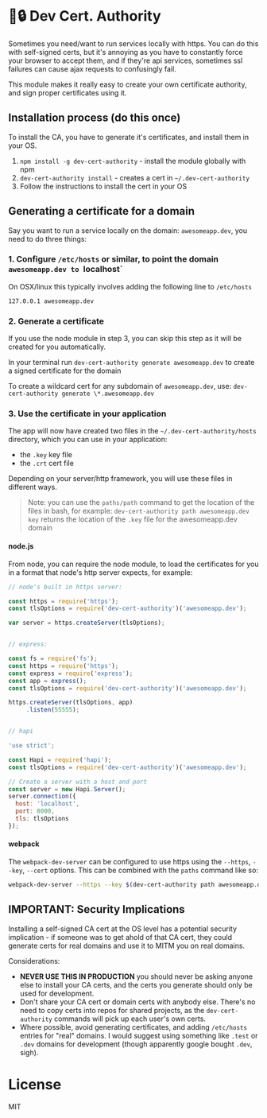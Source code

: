 # 💚🔒 Dev Cert. Authority

Sometimes you need/want to run services locally with https. You can do this with self-signed certs, but it's annoying as you have to constantly force your browser to accept them, and if they're api services, sometimes ssl failures can cause ajax requests to confusingly fail.

This module makes it really easy to create your own certificate authority, and sign proper certificates using it.


## Installation process (do this once)

To install the CA, you have to generate it's certificates, and install them in your OS.

1. `npm install -g dev-cert-authority` - install the module globally with npm
2. `dev-cert-authority install` - creates a cert in `~/.dev-cert-authority`
3. Follow the instructions to install the cert in your OS


## Generating a certificate for a domain

Say you want to run a service locally on the domain: `awesomeapp.dev`, you need to do three things:

### 1. Configure `/etc/hosts` or similar, to point the domain `awesomeapp.dev to `localhost`

On OSX/linux this typically involves adding the following line to `/etc/hosts`

```
127.0.0.1 awesomeapp.dev
```


### 2. Generate a certificate

If you use the node module in step 3, you can skip this step as it will be created for you automatically.

In your terminal run `dev-cert-authority generate awesomeapp.dev` to create a signed certificate for the domain

To create a wildcard cert for any subdomain of `awesomeapp.dev`, use: `dev-cert-authority generate \*.awesomeapp.dev`


### 3. Use the certificate in your application

The app will now have created two files in the `~/.dev-cert-authority/hosts` directory, which you can use in your application:

* the `.key` key file
* the `.crt` cert file

Depending on your server/http framework, you will use these files in different ways.

> Note: you can use the `paths/path` command to get the location of the files in bash, for example: `dev-cert-authority path awesomeapp.dev key` returns the location of the `.key` file for the awesomeapp.dev domain


#### node.js

From node, you can require the node module, to load the certificates for you in a format that node's http server expects, for example:

```javascript
// node's built in https server:

const https = require('https');
const tlsOptions = require('dev-cert-authority')('awesomeapp.dev');

var server = https.createServer(tlsOptions);


// express:

const fs = require('fs');
const https = require('https');
const express = require('express');
const app = express();
const tlsOptions = require('dev-cert-authority')('awesomeapp.dev');

https.createServer(tlsOptions, app)
     .listen(55555);


// hapi

'use strict';

const Hapi = require('hapi');
const tlsOptions = require('dev-cert-authority')('awesomeapp.dev');

// Create a server with a host and port
const server = new Hapi.Server();
server.connection({
  host: 'localhost',
  port: 8000,
  tls: tlsOptions
});
```


#### webpack

The `webpack-dev-server` can be configured to use https using the `--https`, `--key`, `--cert` options. This can be combined with the `paths` command like so:

```sh
webpack-dev-server --https --key $(dev-cert-authority path awesomeapp.dev key) --cert $(dev-cert-authority path awesomeapp.dev cert)
```


## IMPORTANT: Security Implications

Installing a self-signed CA cert at the OS level has a potential security implication - if someone was to get ahold of that CA cert, they could generate certs for real domains and use it to MITM you on real domains.

Considerations:

* **NEVER USE THIS IN PRODUCTION** you should never be asking anyone else to install your CA certs, and the certs you generate should only be used for development.
* Don't share your CA cert or domain certs with anybody else. There's no need to copy certs into repos for shared projects, as the `dev-cert-authority` commands will pick up each user's own certs.
* Where possible, avoid generating certificates, and adding `/etc/hosts` entries for "real" domains. I would suggest using something like `.test` or `.dev` domains for development (though apparently google bought `.dev`, sigh).

# License

MIT
